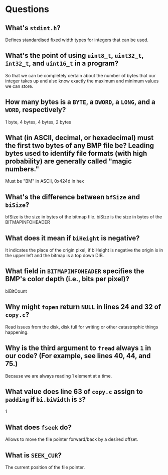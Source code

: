 # Questions

## What's `stdint.h`?

Defines standardised fixed width types for integers that can be used.

## What's the point of using `uint8_t`, `uint32_t`, `int32_t`, and `uint16_t` in a program?

So that we can be completely certain about the number of bytes that our integer takes up and also know exactly the maximum and minimum values we can store.

## How many bytes is a `BYTE`, a `DWORD`, a `LONG`, and a `WORD`, respectively?

1 byte, 4 bytes, 4 bytes, 2 bytes

## What (in ASCII, decimal, or hexadecimal) must the first two bytes of any BMP file be? Leading bytes used to identify file formats (with high probability) are generally called "magic numbers."

Must be "BM" in ASCII, 0x424d in hex

## What's the difference between `bfSize` and `biSize`?

bfSize is the size in bytes of the bitmap file.
biSize is the size in bytes of the BITMAPINFOHEADER

## What does it mean if `biHeight` is negative?

It indicates the place of the origin pixel, if biHeight is negative the origin is in the upper left and the bitmap is a top down DIB.

## What field in `BITMAPINFOHEADER` specifies the BMP's color depth (i.e., bits per pixel)?

biBitCount

## Why might `fopen` return `NULL` in lines 24 and 32 of `copy.c`?

Read issues from the disk, disk full for writing or other catastrophic things happening.

## Why is the third argument to `fread` always `1` in our code? (For example, see lines 40, 44, and 75.)

Because we are always reading 1 element at a time.

## What value does line 63 of `copy.c` assign to `padding` if `bi.biWidth` is `3`?

1

## What does `fseek` do?

Allows to move the file pointer forward/back by a desired offset.

## What is `SEEK_CUR`?

The current position of the file pointer.